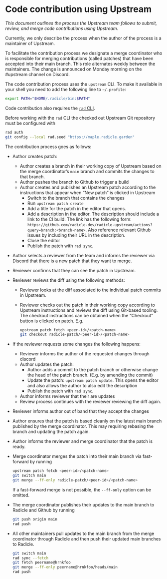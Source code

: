 # Code contribution using Upstream

_This document outlines the process the Upstream team follows to submit, review,
and merge code contributions using Upstream._

Currently, we only describe the process when the author of the process is a
maintainer of Upstream.

To facilitate the contribution process we designate a merge coordinator who is responsible
for merging contributions (called patches) that have been accepted into their
main branch. This role alternates weekly between the maintainers. The change is
announced on Monday morning on the #upstream channel on Discord.

The code contribution process uses the `upstream` CLI. To make it available in
your shell you need to add the following line to `~/.profile`:

```bash
export PATH="$HOME/.radicle/bin:$PATH"
```

Code contribution also requires the [`rad` CLI](https://github.com/radicle-dev/radicle-cli/#installation).

Before working with the `rad` CLI the checked out Upstream Git repository must
be configured with

```bash
rad auth
git config --local rad.seed "https://maple.radicle.garden"
```

The contribution process goes as follows:

- Author creates patch:
  - Author creates a branch in their working copy of Upstream based on the
    merge coordinator’s `main` branch and commits the changes to that branch.
  - Author pushes the branch to Github to trigger a build
  - Author creates and publishes an Upstream patch according to the
    instructions that appear when “New patch” is clicked in Upstream
    - Switch to the branch that contains the changes
    - Run `upstream patch create`
    - Add a title for the patch in the editor that opens.
    - Add a description in the editor. The description should include a link to
      the CI build. The link has the following form:
      `https://github.com/radicle-dev/radicle-upstream/actions?query=branch:<branch-name>`.
      Also reference relevant Github issues by including their URL in the
      description.
    - Close the editor
    - Publish the patch with `rad sync`.
- Author selects a reviewer from the team and informs the reviewer via Discord
  that there is a new patch that they want to merge.
- Reviewer confirms that they can see the patch in Upstream.
- Reviewer reviews the diff using the following methods:
  - Reviewer looks at the diff associated to the individual patch commits in
    Upstream.
  - Reviewer checks out the patch in their working copy according to Upstream
    instructions and reviews the diff using Git-based tooling. The checkout
    instructions can be obtained when the “Checkout” button is clicked on patch.
    E.g.

    ```bash
    upstream patch fetch <peer-id>/<patch-name>
    git checkout radicle-patch/<peer-id>/<patch-name>
    ```

- If the reviewer requests some changes the following happens:
  - Reviewer informs the author of the requested changes through discord
  - Author updates the patch:
    - Author adds a commit to the patch branch or otherwise change the head of
      the patch branch. (E.g. by amending the commit)
    - Update the patch: `upstream patch update`. This
      opens the editor and also allows the author to also edit the description
    - Publish the patch with `rad sync`.
  - Author informs reviewer that their are updates
  - Review process continues with the reviewer reviewing the diff again.
- Reviewer informs author out of band that they accept the changes
- Author ensures that the patch is based cleanly on the latest main branch
  published by the merge coordinator. This may requiring rebasing the branch and
  updating the patch again.
- Author informs the reviewer and merge coordinator that the patch is ready.
- Merge coordinator merges the patch into their main branch via
  fast-forward by running

  ```bash
  upstream patch fetch <peer-id>/<patch-name>
  git switch main
  git merge --ff-only radicle-patch/<peer-id>/<patch-name>
  ```

  If a fast-forward merge is not possible, the `--ff-only` option can be
  omitted.
- The merge coordinator publishes their updates to the main branch to Radicle
  and Github by running

  ```bash
  git push origin main
  rad push
  ```

- All other maintainers pull updates to the main branch from the merge
  coordinator through Radicle and then push their updated main branches to
  Radicle.

  ```bash
  git switch main
  rad sync --fetch
  git fetch peername@hrnkfoo
  git merge --ff-only peername@hrnkfoo/heads/main
  rad push
  ```
